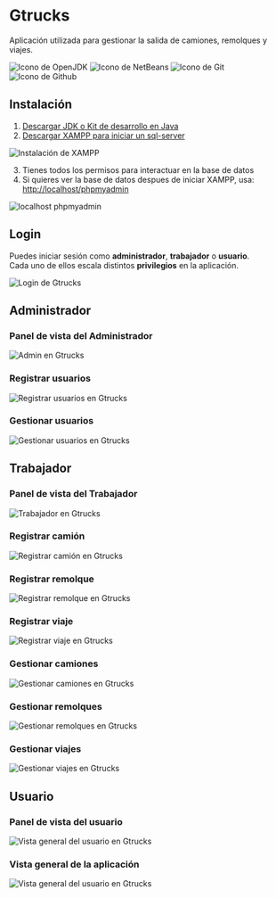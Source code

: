 # Gtrucks

Aplicación utilizada para gestionar la salida de camiones, remolques y viajes.

<p align="left">
  <img src="https://img.shields.io/badge/OpenJDK-ED8B00?style=for-the-badge&logo=openjdk&logoColor=white" alt="Icono de OpenJDK">
  <img src="https://img.shields.io/badge/apache%20netbeans-1B6AC6?style=for-the-badge&logo=apache%20netbeans%20IDE&logoColor=white" alt="Icono de NetBeans">
  <img src="https://img.shields.io/badge/GIT-E44C30?style=for-the-badge&logo=git&logoColor=white" alt="Icono de Git">
  <img src="https://img.shields.io/badge/GitHub-100000?style=for-the-badge&logo=github&logoColor=white" alt="Icono de Github">
</p>

## Instalación

1. [Descargar JDK o Kit de desarrollo en Java](https://www.oracle.com/cl/java/technologies/javase/javase8-archive-downloads.html)
2. [Descargar XAMPP para iniciar un sql-server]([https://www.apachefriends.org/es/download.html])

![Instalación de XAMPP](./readme-images/xampp.png)

3. Tienes todos los permisos para interactuar en la base de datos
4. Si quieres ver la base de datos despues de iniciar XAMPP, usa: [http://localhost/phpmyadmin](http://localhost/phpmyadmin)

![localhost phpmyadmin](./readme-images/bd.png)

## Login

Puedes iniciar sesión como **administrador**, **trabajador** o **usuario**.  
Cada uno de ellos escala distintos **privilegios** en la aplicación.

![Login de Gtrucks](./readme-images/login.png)

## Administrador

### Panel de vista del Administrador

![Admin en Gtrucks](./readme-images/admin.png)

### Registrar usuarios

![Registrar usuarios en Gtrucks](./readme-images/register-user.png)

### Gestionar usuarios

![Gestionar usuarios en Gtrucks](./readme-images/manage-user.png)

## Trabajador

### Panel de vista del Trabajador

![Trabajador en Gtrucks](./readme-images/job.png)

### Registrar camión

![Registrar camión en Gtrucks](./readme-images/register-truck.png)

### Registrar remolque

![Registrar remolque en Gtrucks](./readme-images/register-trailer.png)

### Registrar viaje

![Registrar viaje en Gtrucks](./readme-images/register-travel.png)

### Gestionar camiones

![Gestionar camiones en Gtrucks](./readme-images/manage-trucks.png)

### Gestionar remolques

![Gestionar remolques en Gtrucks](./readme-images/manage-trailers.png)

### Gestionar viajes

![Gestionar viajes en Gtrucks](./readme-images/manage-travels.png)

## Usuario

### Panel de vista del usuario

![Vista general del usuario en Gtrucks](./readme-images/user.png)

### Vista general de la aplicación

![Vista general del usuario en Gtrucks](./readme-images/general.png)